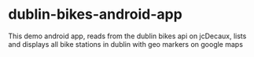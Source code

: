 # dublin-bikes-android-app
This demo android app, reads from the dublin bikes api on jcDecaux, lists and displays all bike stations in dublin with geo markers on google maps
